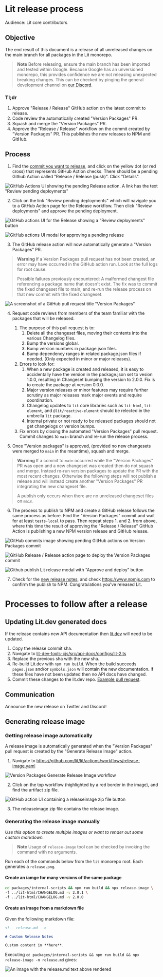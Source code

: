 # Lit release process

Audience: Lit core contributors.

## Objective

The end result of this document is a release of all unreleased changes on the main branch for all packages in the Lit monorepo.

> **Note**
> Before releasing, ensure the main branch has been imported and tested within Google. Because Google has an unversioned monorepo, this provides confidence we are not releasing unexpected breaking changes. This can be checked by pinging the general development channel on [our Discord](https://discord.com/invite/buildWithLit).

### Tl;dr

1. Approve "Release / Release" GitHub action on the latest commit to release.
1. Code review the automatically created "Version Packages" PR.
1. Squash and merge the "Version Packages" PR.
1. Approve the "Release / Release" workflow on the commit created by "Version Packages" PR. This publishes the new releases to NPM and GitHub.

## Process

1. Find the [commit you want to release](https://github.com/lit/lit/commits/main), and click on the yellow dot (or red cross) that represents GitHub Action checks. There should be a pending Github Action called "Release / Release (push)". Click "Details".

![GitHub Actions UI showing the pending Release action. A link has the text "Review pending deployments"](./images/lit-release-process/release-github-action-review-pending.png)

2. Click on the link "Review pending deployments" which will navigate you to a GitHub Action page for the Release workflow. Then click "Review deployments" and approve the pending deployment.

![GitHub actions UI for the Release showing a "Review deployments" button](./images/lit-release-process/github-actions-release-pending-ui.png)

![GitHub actions UI modal for approving a pending release](./images/lit-release-process/review-pending-release-modal-ui.png)

3. The GitHub release action will now automatically generate a "Version Packages" PR.

> **Warning**
> If a Version Packages pull request has not been created, an error may have occurred in the GitHub action run. Look at the full logs for root cause.
>
> Possible failures previously encountered: A malformed changest file referencing a package name that doesn't exist.
> The fix was to commit the fixed changeset file to main, and re-run the release process on that new commit with the fixed changeset.

![A screenshot of a GitHub pull request title "Version Packages"](./images/lit-release-process/version-packages-pr.png)

4. Request code reviews from members of the team familiar with the packages that will be released.

   1. The purpose of this pull request is to:
      1. Delete all the changeset files, moving their contents into the various Changelog files.
      1. Bump the versions global.
      1. Bump version numbers in package.json files.
      1. Bump dependency ranges in related package.json files if needed. (Only expected in minor or major releases).
   1. Errors to look for:
      1. When a new package is created and released, it is easy to accidentally have the version in the package.json set to vesion 1.0.0, resulting in Changeset bumping the version to 2.0.0. Fix is to create the package at version 0.0.0.
      1. Major version releases or minor features may require further scrutiny as major releases mark major events and require coordination.
      1. Changelog updates to `lit` core libraries such as `lit-html`, `lit-element`, and `@lit/reactive-element` should be relected in the umbrella `lit` package.
      1. Internal private or not ready to be released packages should not get changelogs or version bumps.
   1. Fix errors by closing the automated "Version Packages" pull request. Commit changes to `main` branch and re-run the release process.

5. Once "Version packages" is approved, (provided no new changesets were merged to `main` in the meantime), squash and merge.

> **Warning**
> If a commit to `main` occurred while the "Version Packages" PR was open and a new changeset was created then do not squash and merge.
> Instead re-run version packages to update the PR with the most recent changes. Otherwise the following steps will not publish a release and will instead create another "Version Packages" PR integrating the new changeset file.
>
> A publish only occurs when there are no unreleased changeset files on `main`.

6. The process to publish to NPM and create a GitHub release follows the same process as before. Find the "Version Packages" commit and wait for at least `tests-local` to pass. Then repeat steps 1. and 2. from above, where this time the result of approving the "Release / Release" GitHub Action is publishing a new NPM version release and GitHub release.

![GitHub commits image showing pending GitHub actions on Version Packages commit](./images/lit-release-process/version-packages-commit-actions.png)

![GitHub Release / Release action page to deploy the Version Packages commit](./images/lit-release-process/version-packages-release-action-ui.png)

![Github publish Lit release modal with "Approve and deploy" button](./images/lit-release-process/publish-lit-release-modal.png)

7. Check for the [new release notes](https://github.com/lit/lit/releases), and check https://www.npmjs.com to confirm the publish to NPM. Congratulations you've released Lit.

# Processes to follow after a release

## Updating Lit.dev generated docs

If the release contains new API documentation then [lit.dev](https://lit.dev) will need to be updated.

1. Copy the release commit sha.
2. Navigate to [lit-dev-tools-cjs/src/api-docs/configs/lit-2.ts](https://github.com/lit/lit.dev/blob/7da810ec1e0a77ddea516cad3a5c9f166ce718c1/packages/lit-dev-tools-cjs/src/api-docs/configs/lit-2.ts#L24)
3. Replace the previous sha with the new sha.
4. Re-build Lit.dev with `npm run build`. When the build succeeds `pages.json` and/or `symbols.json` will contain the new documentation. If these files have not been updated then no API docs have changed.
5. Commit these changes to the lit.dev repo. [Example pull request](https://github.com/lit/lit.dev/pull/692).

## Communication

Announce the new release on Twitter and Discord!

## Generating release image

### Getting release image automatically

A release image is automatically generated when the "Version Packages" pull request is created by the "Generate Release Image" action.

1. Navigate to https://github.com/lit/lit/actions/workflows/release-image.yaml

![Version Packages Generate Release Image workflow](./images/lit-release-process/release-image-workflow.png)

2. Click on the top workflow (highlighted by a red border in the image), and find the artifact zip file.

![GitHub action UI containing a releaseimage zip file button](./images/lit-release-process/release-image-action-with-zip-file.png)

3. The releaseimage zip file contains the release image.

### Generating the release image manually

_Use this option to create multiple images or want to render out some custom markdown._

> **Note**
> Usage of `release-image` tool can be checked by invoking the command with no arguments.

Run each of the commands below from the `lit` monorepo root. Each generates a `release.png`.

#### Create an iamge for many versions of the same package

```sh
cd packages/internal-scripts && npm run build && npx release-image \
-f ../lit-html/CHANGELOG.md -v 2.0.1 \
-f ../lit-html/CHANGELOG.md -v 2.0.0
```

#### Create an image from a markdown file

Given the following markdown file:

```md
<!-- release.md -->

# Custom Release Notes

Custom content in **here**.
```

Executing `cd packages/internal-scripts && npm run build && npx release-image -m release.md` gives:

![An image with the release.md text above rendered](./images/lit-release-process/sample-custom-release-image.png)
